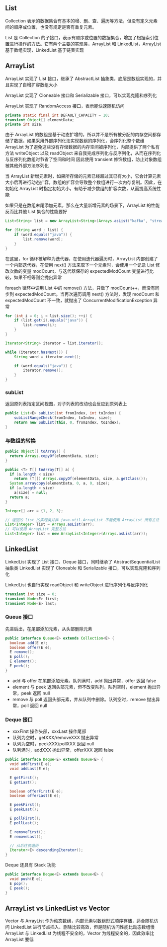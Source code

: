 ## List
Collection 表示的数据集合有基本的增、删、查、遍历等方法，但没有定义元素间的顺序或位置，也没有规定是否有重复元素。

List 是 Collection 的子接口，表示有顺序或位置的数据集合，增加了根据索引位置进行操作的方法。它有两个主要的实现类，ArrayList 和 LinkedList，ArrayList 基于数组实现，LinkedList 基于链表实现


## ArrayList
ArrayList 实现了 List 接口，继承了 AbstractList 抽象类，底层是数组实现的，并且实现了自增扩容数组大小

ArrayList 实现了 Cloneable 接口和 Serializable 接口，可以实现克隆和序列化

ArrayList 实现了 RandomAccess 接口，表示能快速随机访问

```java
private static final int DEFAULT_CAPACITY = 10;
transient Object[] elementData;
private int size;
```
由于 ArrayList 的数组是基于动态扩增的，所以并不是所有被分配的内存空间都存储了数据。如果采用外部序列化法实现数组的序列化，会序列化整个数组
ArrayList 为了避免这些没有存储数据的内存空间被序列化，内部提供了两个私有方法 writeObject 以及 readObject 来自我完成序列化与反序列化，从而在序列化与反序列化数组时节省了空间和时间
因此使用 transient 修饰数组，防止对象数组被其他外部方法序列化

当 ArrayList 新增元素时，如果所存储的元素已经超过其已有大小，它会计算元素大小后再进行动态扩容，数组的扩容会导致整个数组进行一次内存复制。因此，在初始化 ArrayList 时指定初始大小，有助于减少数组的扩容次数，从而提高系统性能

如果只是在数组末尾添加元素，那么在大量新增元素的场景下，ArrayList 的性能反而比其他 List 集合的性能要好

```java
List<String> list = new ArrayList<String>(Arrays.asList("kafka", "stream", "spark", "java"));

for (String word : list) {
    if (word.equals("java")) {
        list.remove(word);
    }
}
```
在这里，for 循环被解释为迭代器，在使用迭代器遍历时，ArrayList 内部创建了一个内部迭代器，在使用 next() 方法来取下一个元素时，会使用一个记录 List 修改次数的变量 modCount，与迭代器保存的 expectedModCount 变量进行比较，如果不相等则会抛出异常

foreach 循环中调用 List 中的 remove() 方法，只做了 modCount++，而没有同步到 expectedModCount。当再次遍历调用 next() 方法时，发现 modCount 和 expectedModCount 不一致，就抛出了 ConcurrentModificationException 异常

```java
for (int i = 0; i < list.size(); ++i) {
    if (list.get(i).equals("java")) {
        list.remove(i);
    }
}
```
```java
Iterator<String> iterator = list.iterator();

while (iterator.hasNext()) {
    String word = iterator.next();

    if (word.equals("java")) {
        iterator.remove();
    }
}
```

### subList
返回原列表指定区间视图，对子列表的改动也会反应到原列表上
```java
public List<E> subList(int fromIndex, int toIndex) {
    subListRangeCheck(fromIndex, toIndex, size);
    return new SubList(this, 0, fromIndex, toIndex);
}
```

### 与数组的转换
```java
public Object[] toArray() {
  return Arrays.copyOf(elementData, size);
}

public <T> T[] toArray(T[] a) {
  if (a.length < size)
    return (T[]) Arrays.copyOf(elementData, size, a.getClass());
  System.arraycopy(elementData, 0, a, 0, size);
  if (a.length > size)
    a[size] = null;
  return a;
}
```
```java
Integer[] arr = {1, 2, 3};

// 返回的 list 的实现类并非 java.util.ArrayList 不能使用 ArrayList 所有方法
List<Integer> list = Arrays.asList(arr);
// 可以使用 ArrayList 完整方法
List<Integer> list = new ArrayList<Integer>(Arrays.asList(arr));
```


## LinkedList
LinkedList 实现了 List 接口、Deque 接口，同时继承了 AbstractSequentialList 抽象类
LinkedList 实现了 Cloneable 和 Serializable 接口，可以实现克隆和序列化

LinkedList 也自行实现 readObject 和 writeObject 进行序列化与反序列化
```java
transient int size = 0;
transient Node<E> first;
transient Node<E> last;
```

### Queue 接口
先进后出，在尾部添加元素，从头部删除元素
```java
public interface Queue<E> extends Collection<E> {
  boolean add(E e);
  boolean offer(E e);
  E remove();
  E poll();
  E element();
  E peek();
}
```

- add 与 offer 在尾部添加元素。队列满时，add 抛出异常，offer 返回 false
- element 与 peek 返回头部元素，但不改变队列。队列空时，element 抛出异常，peek 返回 null
- remove 与 poll 返回头部元素，并从队列中删除。队列空时，remove 抛出异常，poll 返回 null

### Deque 接口
- xxxFirst 操作头部，xxxLast 操作尾部
- 队列为空时，getXXX/removeXXX 抛出异常
- 队列为空时，peekXXX/pollXXX 返回 null
- 队列满时，addXXX 抛出异常，offerXXX 返回 false

```java
public interface Deque<E> extends Queue<E> {
  void addFirst(E e);
  void addLast(E e);

  E getFirst();
  E getLast();

  boolean offerFirst(E e);
  boolean offerLast(E e);

  E peekFirst();
  E peekLast();

  E pollFirst();
  E pollLast();

  E removeFirst();
  E removeLast();

  // 从后往前遍历
  Iterator<E> descendingIterator();
}
```

Deque 还具有 Stack 功能
```java
public interface Deque<E> extends Queue<E> {
  void push(E e);
  E pop();
  E peek();
}
```


## ArrayList vs LinkedList vs Vector
Vector 与 ArrayList 作为动态数组，内部元素以数组形式顺序存储，适合随机访问
LinkedList 进行节点插入、删除比较高效，但是随机访问性能比动态数组慢
ArrayList 与 LinkedList 为线程不安全的，Vector 为线程安全的，因此效率比 ArrayList 要低

